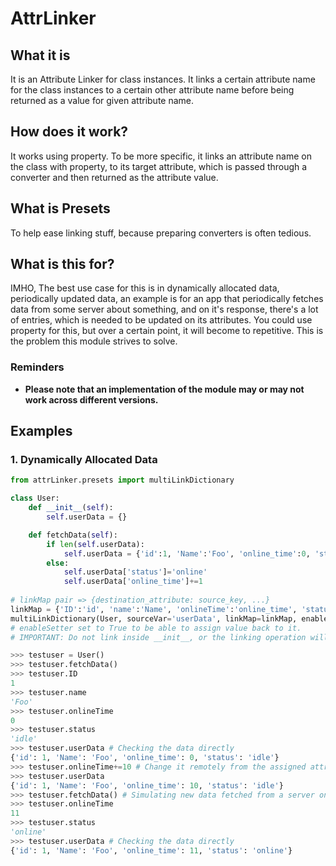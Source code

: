 # AttrLinker
## What it is
It is an Attribute Linker for class instances. It links a certain attribute name for the class instances to a certain other attribute name before being returned as a value for given attribute name.

## How does it work?
It works using property. To be more specific, it links an attribute name on the class with property, to its target attribute, which is passed through a converter and then returned as the attribute value.

## What is Presets
To help ease linking stuff, because preparing converters is often tedious.

## What is this for?
IMHO, The best use case for this is in dynamically allocated data, periodically updated data, an example is for an app that periodically fetches data from some server about something, and on it's response, there's a lot of entries, which is needed to be updated on its attributes. You could use property for this, but over a certain point, it will become to repetitive. This is the problem this module strives to solve.

### Reminders
 - **Please note that an implementation of the module may or may not work across different versions.**

## Examples
### 1. Dynamically Allocated Data
```py
from attrLinker.presets import multiLinkDictionary

class User:
    def __init__(self):
        self.userData = {}

    def fetchData(self):
        if len(self.userData):
            self.userData = {'id':1, 'Name':'Foo', 'online_time':0, 'status': 'idle'}
        else:
            self.userData['status']='online'
            self.userData['online_time']+=1
        
# linkMap pair => {destination_attribute: source_key, ...}
linkMap = {'ID':'id', 'name':'Name', 'onlineTime':'online_time', 'status':'status'}
multiLinkDictionary(User, sourceVar='userData', linkMap=linkMap, enableSetter=True)
# enableSetter set to True to be able to assign value back to it.
# IMPORTANT: Do not link inside __init__, or the linking operation will be called for every subsequent object created from the class.

>>> testuser = User()
>>> testuser.fetchData()
>>> testuser.ID
1
>>> testuser.name
'Foo'
>>> testuser.onlineTime
0
>>> testuser.status
'idle'
>>> testuser.userData # Checking the data directly
{'id': 1, 'Name': 'Foo', 'online_time': 0, 'status': 'idle'}
>>> testuser.onlineTime+=10 # Change it remotely from the assigned attribute (only if enableSetter is True)
>>> testuser.userData
{'id': 1, 'Name': 'Foo', 'online_time': 10, 'status': 'idle'}
>>> testuser.fetchData() # Simulating new data fetched from a server on the internet
>>> testuser.onlineTime
11
>>> testuser.status
'online'
>>> testuser.userData # Checking the data directly
{'id': 1, 'Name': 'Foo', 'online_time': 11, 'status': 'online'}
```